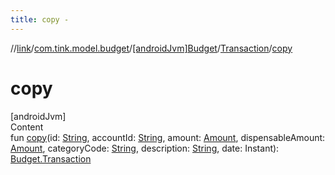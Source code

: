 ```yaml
---
title: copy -
---
```

//[link](../../../index.md)/[com.tink.model.budget](../../index.md)/[[androidJvm]Budget](../index.md)/[Transaction](index.md)/[copy](copy.md)



# copy  
[androidJvm]  
Content  
fun [copy](copy.md)(id: [String](https://kotlinlang.org/api/latest/jvm/stdlib/kotlin/-string/index.html), accountId: [String](https://kotlinlang.org/api/latest/jvm/stdlib/kotlin/-string/index.html), amount: [Amount](../../../com.tink.model.misc/[android-jvm]-amount/index.md), dispensableAmount: [Amount](../../../com.tink.model.misc/[android-jvm]-amount/index.md), categoryCode: [String](https://kotlinlang.org/api/latest/jvm/stdlib/kotlin/-string/index.html), description: [String](https://kotlinlang.org/api/latest/jvm/stdlib/kotlin/-string/index.html), date: Instant): [Budget.Transaction](index.md)  



